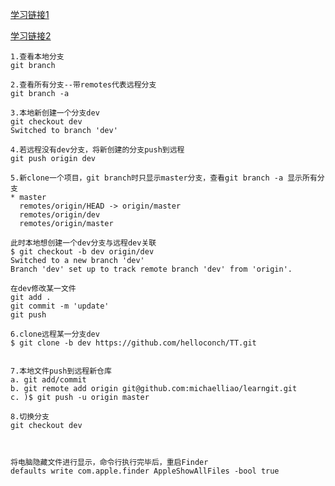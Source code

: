 [学习链接1](http://www.ruanyifeng.com/blog/2015/12/git-cheat-sheet.html)


[学习链接2](http://www.liaoxuefeng.com/wiki/0013739516305929606dd18361248578c67b8067c8c017b000)

```
1.查看本地分支
git branch

2.查看所有分支--带remotes代表远程分支
git branch -a

3.本地新创建一个分支dev
git checkout dev
Switched to branch 'dev'

4.若远程没有dev分支，将新创建的分支push到远程
git push origin dev

5.新clone一个项目，git branch时只显示master分支，查看git branch -a 显示所有分支
* master
  remotes/origin/HEAD -> origin/master
  remotes/origin/dev
  remotes/origin/master

此时本地想创建一个dev分支与远程dev关联
$ git checkout -b dev origin/dev
Switched to a new branch 'dev'
Branch 'dev' set up to track remote branch 'dev' from 'origin'.

在dev修改某一文件
git add .
git commit -m 'update'
git push

6.clone远程某一分支dev
$ git clone -b dev https://github.com/helloconch/TT.git


7.本地文件push到远程新仓库
a. git add/commit
b. git remote add origin git@github.com:michaelliao/learngit.git
c. )$ git push -u origin master

8.切换分支
git checkout dev



将电脑隐藏文件进行显示，命令行执行完毕后，重启Finder
defaults write com.apple.finder AppleShowAllFiles -bool true
```



